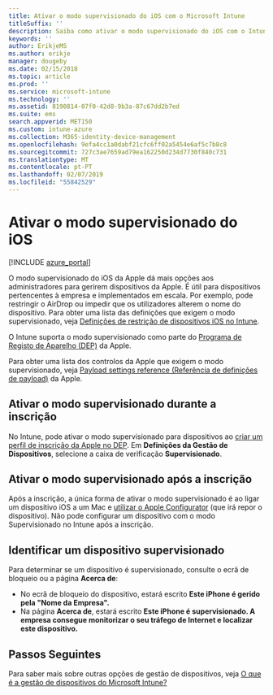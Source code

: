 ```yaml
---
title: Ativar o modo supervisionado do iOS com o Microsoft Intune
titleSuffix: ''
description: Saiba como ativar o modo supervisionado do iOS com o Intune.
keywords: ''
author: ErikjeMS
ms.author: erikje
manager: dougeby
ms.date: 02/15/2018
ms.topic: article
ms.prod: ''
ms.service: microsoft-intune
ms.technology: ''
ms.assetid: 8190814-07f0-42d8-9b3a-87c67dd2b7ed
ms.suite: ems
search.appverid: MET150
ms.custom: intune-azure
ms.collection: M365-identity-device-management
ms.openlocfilehash: 9efa4cc1a0dabf21cfc6ff02a5454e6af5c7b8c8
ms.sourcegitcommit: 727c3ae7659ad79ea162250d234d7730f840c731
ms.translationtype: MT
ms.contentlocale: pt-PT
ms.lasthandoff: 02/07/2019
ms.locfileid: "55842529"
---
```

# <a name="turn-on-ios-supervised-mode"></a>Ativar o modo supervisionado do iOS


[!INCLUDE [azure_portal](./includes/azure_portal.md)]

O modo supervisionado do iOS da Apple dá mais opções aos administradores para gerirem dispositivos da Apple. É útil para dispositivos pertencentes à empresa e implementados em escala. Por exemplo, pode restringir o AirDrop ou impedir que os utilizadores alterem o nome do dispositivo. Para obter uma lista das definições que exigem o modo supervisionado, veja [Definições de restrição de dispositivos iOS no Intune](device-restrictions-ios.md).

O Intune suporta o modo supervisionado como parte do [Programa de Registo de Aparelho (DEP)](device-enrollment-program-enroll-ios.md) da Apple.

Para obter uma lista dos controlos da Apple que exigem o modo supervisionado, veja [Payload settings reference (Referência de definições de payload)](http://help.apple.com/configurator/mac/2.4/#/cad5370d089) da Apple.

## <a name="turn-on-supervised-mode-during-enrollment"></a>Ativar o modo supervisionado durante a inscrição

No Intune, pode ativar o modo supervisionado para dispositivos ao [criar um perfil de inscrição da Apple no DEP](https://docs.microsoft.com/intune/device-enrollment-program-enroll-ios#create-an-apple-enrollment-profile). Em **Definições da Gestão de Dispositivos**, selecione a caixa de verificação **Supervisionado**.

## <a name="turn-on-supervised-mode-after-enrollment"></a>Ativar o modo supervisionado após a inscrição

Após a inscrição, a única forma de ativar o modo supervisionado é ao ligar um dispositivo iOS a um Mac e [utilizar o Apple Configurator](apple-configurator-enroll-ios.md) (que irá repor o dispositivo). Não pode configurar um dispositivo com o modo Supervisionado no Intune após a inscrição.

## <a name="identify-a-supervised-device"></a>Identificar um dispositivo supervisionado

Para determinar se um dispositivo é supervisionado, consulte o ecrã de bloqueio ou a página **Acerca de**:
- No ecrã de bloqueio do dispositivo, estará escrito **Este iPhone é gerido pela "Nome da Empresa".**
- Na página **Acerca de**, estará escrito **Este iPhone é supervisionado. A empresa consegue monitorizar o seu tráfego de Internet e localizar este dispositivo.**

## <a name="next-steps"></a>Passos Seguintes

Para saber mais sobre outras opções de gestão de dispositivos, veja [O que é a gestão de dispositivos do Microsoft Intune?](device-management.md)
